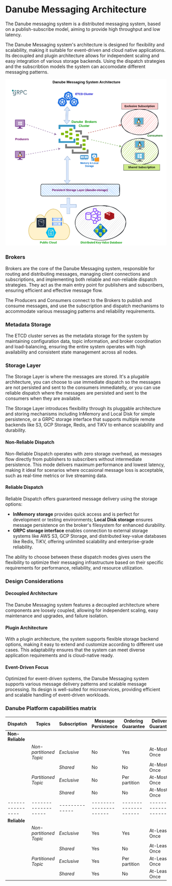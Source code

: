 # Danube Messaging Architecture

The Danube messaging system is a distributed messaging system, based on a publish-subscribe model, aiming to provide high throughput and low latency.

The Danube Messaging system's architecture is designed for flexibility and scalability, making it suitable for event-driven and cloud native applications. Its decoupled and plugin architecture allows for independent scaling and easy integration of various storage backends. Using the dispatch strategies and the subscribtion models the system can accomodate different messaging patterns.

![Danube Messaging Architecture](img/Danube_architecture.png "Danube Messaging Architecture")

### Brokers

Brokers are the core of the Danube Messaging system, responsible for routing and distributing messages, managing client connections and subscriptions, and implementing both reliable and non-reliable dispatch strategies. They act as the main entry point for publishers and subscribers, ensuring efficient and effective message flow.

The Producers and Consumers connect to the Brokers to publish and consume messages, and use the subscription and dispatch mechanisms to accommodate various messaging patterns and reliability requirements.

### Metadata Storage

The ETCD cluster serves as the metadata storage for the system by maintaining configuration data, topic information, and broker coordination and load-balancing, ensuring the entire system operates with high availability and consistent state management across all nodes.

### Storage Layer

The Storage Layer is where the messages are stored. It's a plugable architecture, you can choose to use immediate dispatch so the messages are not persisted and sent to the consumers immediatelly, or you can use reliable dispatch where the messages are persisted and sent to the consumers when they are available.

The Storage Layer introduces flexibility through its pluggable architecture and storing mechanisms including InMemory and Local Disk for simple persistence, or a GRPC storage interface that supports multiple remote backends like S3, GCP Storage, Redis, and TiKV to enhance scalability and durability.

#### Non-Reliable Dispatch

Non-Reliable Dispatch operates with zero storage overhead, as messages flow directly from publishers to subscribers without intermediate persistence. This mode delivers maximum performance and lowest latency, making it ideal for scenarios where occasional message loss is acceptable, such as real-time metrics or live streaming data.

#### Reliable Dispatch

Reliable Dispatch offers guaranteed message delivery using the storage options:

* **InMemory storage** provides quick access and is perfect for development or testing environments; **Local Disk storage** ensures message persistence on the broker's filesystem for enhanced durability.
* **GRPC storage interface** enables connection to external storage systems like AWS S3, GCP Storage, and distributed key-value databases like Redis, TiKV, offering unlimited scalability and enterprise-grade reliability.

The ability to choose between these dispatch modes gives users the flexibility to optimize their messaging infrastructure based on their specific requirements for performance, reliability, and resource utilization.

### Design Considerations

#### Decoupled Architecture

The Danube Messaging system features a decoupled architecture where components are loosely coupled, allowing for independent scaling, easy maintenance and upgrades, and failure isolation.

#### Plugin Architecture

With a plugin architecture, the system supports flexible storage backend options, making it easy to extend and customize according to different use cases. This adaptability ensures that the system can meet diverse application requirements and is cloud-native ready.

#### Event-Driven Focus

Optimized for event-driven systems, the Danube Messaging system supports various message delivery patterns and scalable message processing. Its design is well-suited for microservices, providing efficient and scalable handling of event-driven workloads.

### Danube Platform capabilities matrix

| Dispatch       | Topics            | Subscription | Message Persistence | Ordering Guarantee | Delivery Guarantee |
|----------------|-------------------|--------------|----------------------|--------------------|--------------------|
| **Non-Reliable** |                   |              |                      |                    |                    |
|                | *Non-partitioned Topic*         | *Exclusive*    | No                   | Yes                | At-Most-Once       |
|                |                   | *Shared*       | No                   | No                 | At-Most-Once       |
|                | *Partitioned Topic* | *Exclusive*    | No                   | Per partition      | At-Most-Once       |
|                |                   | *Shared*       | No                   | No                 | At-Most-Once       |
|----------------|-------------------|--------------|----------------------|--------------------|--------------------|
| **Reliable**    |                   |              |                      |                    |                    |
|                | *Non-partitioned Topic*         | *Exclusive*    | Yes                  | Yes                | At-Least-Once      |
|                |                   | *Shared*       | Yes                  | No                 | At-Least-Once      |
|                | *Partitioned Topic* | *Exclusive*    | Yes                  | Per partition      | At-Least-Once      |
|                |                   | *Shared*       | Yes                  | No                 | At-Least-Once      |
